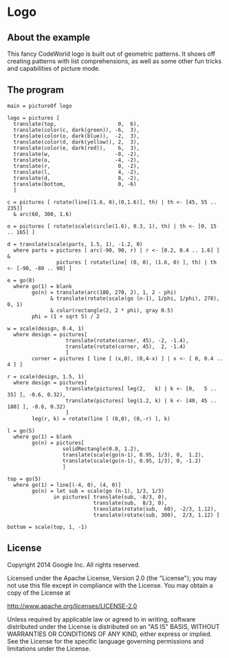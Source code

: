 Logo
====

About the example
-----------------

This fancy CodeWorld logo is built out of geometric patterns.  It shows off
creating patterns with list comprehensions, as well as some other fun
tricks and capabilities of picture mode.

The program
-----------

    main = pictureOf logo

    logo = pictures [
      translate(top,                    0,  6),
      translate(color(c, dark(green)), -6,  3),
      translate(color(o, dark(blue)),  -2,  3),
      translate(color(d, dark(yellow)), 2,  3),
      translate(color(e, dark(red)),    6,  3),
      translate(w,                     -8, -2),
      translate(o,                     -4, -2),
      translate(r,                      0, -2),
      translate(l,                      4, -2),
      translate(d,                      8, -2),
      translate(bottom,                 0, -6)
      ]

    c = pictures [ rotate(line[(1.6, 0),(0,1.6)], th) | th <- [45, 55 .. 235]]
      & arc(60, 300, 1.6)

    o = pictures [ rotate(scale(circle(1.6), 0.3, 1), th) | th <- [0, 15 .. 165] ]

    d = translate(scale(parts, 1.5, 1), -1.2, 0)
      where parts = pictures [ arc(-90, 90, r) | r <- [0.2, 0.4 .. 1.6] ] &
                    pictures [ rotate(line[ (0, 0), (1.6, 0) ], th) | th <- [-90, -80 .. 90] ]

    e = go(8)
      where go(1) = blank
            go(n) = translate(arc(180, 270, 2), 1, 2 - phi)
                  & translate(rotate(scale(go (n-1), 1/phi, 1/phi), 270), 0, 1)
                  & color(rectangle(2, 2 * phi), gray 0.5)
            phi = (1 + sqrt 5) / 2

    w = scale(design, 0.4, 1)
      where design = pictures[
                       translate(rotate(corner, 45), -2, -1.4),
                       translate(rotate(corner, 45),  2, -1.4)
                       ]
            corner = pictures [ line [ (x,0), (0,4-x) ] | x <- [ 0, 0.4 .. 4 ] ]

    r = scale(design, 1.5, 1)
      where design = pictures[
                       translate(pictures[ leg(2,   k) | k <- [0,   5 ..  35] ], -0.6, 0.32),
                       translate(pictures[ leg(1.2, k) | k <- [40, 45 .. 180] ], -0.6, 0.32)
                       ]
            leg(r, k) = rotate(line [ (0,0), (0,-r) ], k)

    l = go(5)
      where go(1) = blank
            go(n) = pictures[
                      solidRectangle(0.8, 1.2),
                      translate(scale(go(n-1), 0.95, 1/3), 0,  1.2),
                      translate(scale(go(n-1), 0.95, 1/3), 0, -1.2)
                      ]

    top = go(5)
      where go(1) = line[(-4, 0), (4, 0)]
            go(n) = let sub = scale(go (n-1), 1/3, 1/3)
                   in pictures[ translate(sub, -8/3, 0),
                                translate(sub,  8/3, 0),
                                translate(rotate(sub,  60), -2/3, 1.12),
                                translate(rotate(sub, 300),  2/3, 1.12) ]

    bottom = scale(top, 1, -1)

License
-------

Copyright 2014 Google Inc. All rights reserved.

Licensed under the Apache License, Version 2.0 (the "License");
you may not use this file except in compliance with the License.
You may obtain a copy of the License at

  http://www.apache.org/licenses/LICENSE-2.0

Unless required by applicable law or agreed to in writing, software
distributed under the License is distributed on an "AS IS" BASIS,
WITHOUT WARRANTIES OR CONDITIONS OF ANY KIND, either express or implied.
See the License for the specific language governing permissions and
limitations under the License.
